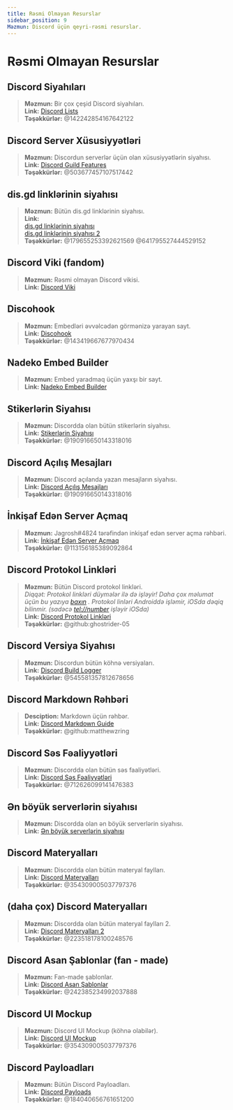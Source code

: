 ```yaml
---
title: Rəsmi Olmayan Resurslar
sidebar_position: 9
Məzmun: Discord üçün qeyri-rəsmi resurslar.
---
```


# Rəsmi Olmayan Resurslar

## **Discord Siyahıları**
> __Məzmun:__ Bir çox çeşid Discord siyahıları.   <br/>
__Link:__ [Discord Lists](https://github.com/Delitefully/DiscordLists)   <br/>
__Təşəkkürlər:__ @142242854167642122

## **Discord Server Xüsusiyyətləri**
> __Məzmun:__ Discordun serverlər üçün olan xüsusiyyətlərin siyahısı.   <br/>
__Link:__ [Discord Guild Features](https://gist.github.com/Techy/ecc60b12e94f8fc8185f09b82aa91dd2)  <br/>
__Təşəkkürlər:__ @503677457107517442

## **dis.gd linklərinin siyahısı**
> __Məzmun:__ Bütün dis.gd linklərinin siyahısı.   <br/>
__Link:__  <br/>
[dis.gd linklərinin siyahısı](https://herogamers.dev/dis.gd/)   <br/>
[dis.gd linklərinin siyahısı 2](https://thecutefoxxy.com/discord-shortlinks)  <br/>
__Təşəkkürlər:__ @179655253392621569 @641795527444529152

## **Discord Viki** (fandom)
> __Məzmun:__ Rəsmi olmayan Discord vikisi.   <br/>
__Link:__ [Discord Viki](https://discord.fandom.com/wiki/Discord) 

## **Discohook** 
> __Məzmun:__ Embedləri əvvəlcədən görmənizə yarayan sayt.   <br/>
__Link:__ [Discohook](https://discohook.org/)   <br/>
__Təşəkkürlər:__ @143419667677970434

## **Nadeko Embed Builder**
> __Məzmun:__ Embed yaradmaq üçün yaxşı bir sayt.   <br/>
__Link:__ [Nadeko Embed Builder](https://embedbuilder.nadekobot.me/ )

## **Stikerlərin Siyahısı**
> __Məzmun:__ Discordda olan bütün stikerlərin siyahısı.   <br/>
__Link:__ [Stikerlərin Siyahısı](https://stickers.advaith.io/)   <br/>
__Təşəkkürlər:__ @190916650143318016

## **Discord Açılış Mesajları**
> __Məzmun:__ Discord açılanda yazan mesajların siyahısı.  <br/>
__Link:__ [Discord Açılış Mesajları](https://gist.github.com/advaith1/540543d6a2b7fd66abdb0eb02c002f88)  <br/>
__Təşəkkürlər:__ @190916650143318016

## **İnkişaf Edən Server Açmaq**
> __Məzmun:__ Jagrosh#4824 tərəfindən inkişaf edən server açma rəhbəri.   <br/>
__Link:__ [İnkişaf Edən Server Açmaq](https://gist.github.com/jagrosh/342324d7084c9ebdac2fa3d0cd759d10)   <br/>
__Təşəkkürlər:__ @113156185389092864

## **Discord Protokol Linkləri**
> __Məzmun:__ Bütün Discord protokol linkləri.   <br/>
*Diqqət: Protokol linkləri düymələr ilə də işləyir! Daha çox məlumat üçün bu yazıya [baxın](https://github.com/discord/discord-api-docs/discussions/3347#discussioncomment-1405699) . Protokol linləri Androiddə işləmir, iOSda dəqiq bilinmir. (sadəcə <tel://number> işləyir iOSda)*   <br/>
__Link:__ [Discord Protokol Linkləri](https://gist.github.com/ghostrider-05/8f1a0bfc27c7c4509b4ea4e8ce718af0)   <br/>
__Təşəkkürlər:__ @github:ghostrider-05

## **Discord Versiya Siyahısı**
> __Məzmun:__ Discordun bütün köhnə versiyaları.   <br/>
__Link:__ [Discord Build Logger](https://discord.sale/)  
__Təşəkkürlər:__ @545581357812678656

## **Discord Markdown Rəhbəri**
> __Desciption:__ Markdown üçün rəhbər.  <br/>
__Link:__ [Discord Markdown Guide](https://gist.github.com/matthewzring/9f7bbfd102003963f9be7dbcf7d40e51)  <br/>
__Təşəkkürlər:__ @github:matthewzring

## **Discord Səs Fəaliyyətləri**
> __Məzmun:__ Discordda olan bütün səs faaliyətləri.   <br/>
__Link:__ [Discord Səs Fəaliyyətləri](https://gist.github.com/GeneralSadaf/42d91a2b6a93a7db7a39208f2d8b53ad)   <br/>
__Təşəkkürlər:__ @712626099141476383
 
## **Ən böyük serverlərin siyahısı**
> __Məzmun:__ Discordda olan ən böyük serverlərin siyahısı.   <br/>
__Link:__ [Ən böyük serverlərin siyahısı](https://docs.google.com/spreadsheets/d/1gRQ44Goa8x_M714pSmPXLHW3BAK5LzWzRn1MVXPeVn4/edit#gid=0)

## **Discord Materyalları**
> __Məzmun:__ Discordda olan bütün materyal faylları.   <br/>
__Link:__ [Discord Materyalları](https://www.figma.com/community/file/992144378612759941/Discord-Resources)   <br/>
__Təşəkkürlər:__ @354309005037797376

## **(daha çox) Discord Materyalları**
> __Məzmun:__ Discordda olan bütün materyal faylları 2.   <br/>
__Link:__ [Discord Materyalları 2](https://gitlab.com/derpystuff/discord-asset-datamining )   <br/>
__Təşəkkürlər:__ @223518178100248576

## **Discord Asan Şablonlar** (fan - made)
> __Məzmun:__ Fan-made şablonlar.  <br/>
__Link:__ [Discord Asan Şablonlar](https://gist.github.com/srnyx/12922980e75cf14508990bb36a6989a9)  <br/>
__Təşəkkürlər:__ @242385234992037888

## **Discord UI Mockup**
> __Məzmun:__ Discord UI Mockup (köhnə olabilər).   <br/>
__Link:__ [Discord UI Mockup](https://www.figma.com/community/file/994323951589690341/Discord-Desktop-UI)   <br/>
__Təşəkkürlər:__ @354309005037797376

## **Discord Payloadları**
> __Məzmun:__ Bütün Discord Payloadları.   <br/>
__Link:__ [Discord Payloads](https://github.com/discord-payloads/discord-payloads)   <br/>
__Təşəkkürlər:__ @184040656761651200
